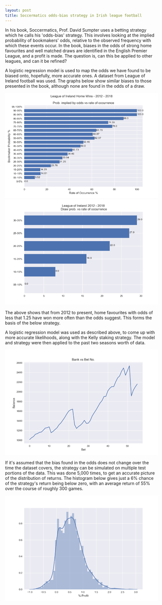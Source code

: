 ```yaml
---
layout: post
title: Soccermatics odds-bias strategy in Irish league football
---
```


In his book, Soccermatics, Prof. David Sumpter uses a betting strategy which he calls his 'odds-bias' strategy. This involves looking at the implied probability of bookmakers' odds, relative to the observed frequency with which these events occur. In the book, biases in the odds of strong home favourites and well matched draws are identified in the English Premier League, and a profit is made. The question is, can this be applied to other leagues, and can it be refined?

A logistic regression model is used to map the odds we have found to be biased onto, hopefully, more accurate ones. A dataset from League of Ireland football was used. The graphs below show similar biases to those presented in the book, although none are found in the odds of a draw.

![Img3](/images/HomeWinsLOI.png "HW")
![Img4](/images/DrawsLOI.png "D")

The above shows that from 2012 to present, home favourites with odds of less that 1.25 have won more often than the odds suggest. This forms the basis of the below strategy.

A logistic regression model was used as described above, to come up with more accurate likelihoods, along with the Kelly staking strategy. The model and strategy were then applied to the past two seasons worth of data.

![Img1](/Bank_GameNo1.png "Bank roll over time")

If it's assumed that the bias found in the odds does not change over the time the dataset covers, the strategy can be simulated on multiple test portions of the data. This was done 5,000 times, to get an accurate picture of the distribution of returns. The histogram below gives just a 6% chance of the strategy's return being below zero, with an average return of 55% over the course of roughly 300 games.

![Img2](/images/ReturnsDist.png "Returns")

